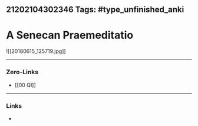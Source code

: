 21202104302346
Tags: #type_unfinished_anki 
---
# A Senecan Praemeditatio

![[20180615_125719.jpg]]

---
### Zero-Links
- [[00 QI]]
---
### Links
-